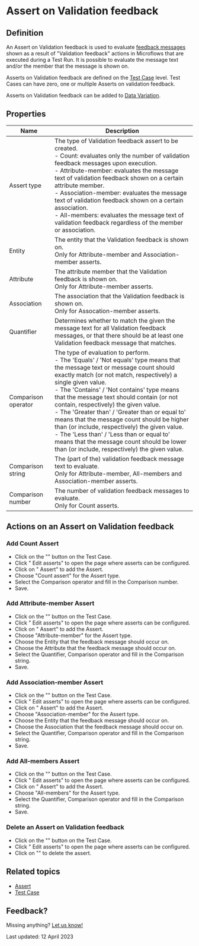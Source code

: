 # Assert on Validation feedback

## Definition

An Assert on Validation feedback is used to evaluate [feedback messages](../feedback-message) shown as a result of "Validation feedback" actions in Microflows that are executed during a Test Run.
It is possible to evaluate the message text and/or the member that the message is shown on.  

Asserts on Validation feedback are defined on the [Test Case](../test-case) level. Test Cases can have zero, one or multiple Asserts on validation feedback.

Asserts on Validation feedback can be added to [Data Variation](../datavariation).


## Properties
| Name                | Description                                                                                                                                                                                                                                                                                                                                                                                                                                                                                                                                                                                                                                                          |
| ------------------- | -------------------------------------------------------------------------------------------------------------------------------------------------------------------------------------------------------------------------------------------------------------------------------------------------------------------------------------------------------------------------------------------------------------------------------------------------------------------------------------------------------------------------------------------------------------------------------------------------------------------------------------------------------------------- |
| Assert type         | The type of Validation feedback assert to be created. <br />  - Count: evaluates only the number of validation feedback messages upon execution. <br />  - Attribute-member: evaluates the message text of validation feedback shown on a certain attribute member. <br />  - Association-member: evaluates the message text of validation feedback shown on a certain association. <br />  - All-members: evaluates the message text of validation feedback regardless of the member or association.                                                                                                                                                                |
| Entity              | The entity that the Validation feedback is shown on. <br />  Only for Attribute-member and Association-member asserts.                                                                                                                                                                                                                                                                                                                                                                                                                                                                                                                                               |
| Attribute           | The attribute member that the Validation feedback is shown on. <br />  Only for Attribute-member asserts.                                                                                                                                                                                                                                                                                                                                                                                                                                                                                                                                                            |
| Association         | The association that the Validation feedback is shown on. <br />  Only for Assocation-member asserts.                                                                                                                                                                                                                                                                                                                                                                                                                                                                                                                                                                |
| Quantifier          | Determines whether to match the given the message text for all Validation feedback messages, or that there should be at least one Validation feedback message that matches.                                                                                                                                                                                                                                                                                                                                                                                                                                                                                          |
| Comparison operator | The type of evaluation to perform. <br />  - The 'Equals' / 'Not equals' type means that the message text or message count should exactly match (or not match, respectively) a single given value. <br />   - The 'Contains' / 'Not contains' type means that the message text should contain (or not contain, respectively) the given value.  <br />   - The 'Greater than' / 'Greater than or equal to' means that the message count should be higher than (or include, respectively) the given value.  <br />   - The 'Less than' / 'Less than or equal to' means that the message count should be lower than (or include, respectively) the given value.  <br /> |
| Comparison string   | The (part of the) validation feedback message text to evaluate. <br />  Only for Attribute-member, All-members and Association-member asserts.                                                                                                                                                                                                                                                                                                                                                                                                                                                                                                                       |
| Comparison number   | The number of validation feedback messages to evaluate. <br /> Only for Count asserts.                                                                                                                                                                                                                                                                                                                                                                                                                                                                                                                                                                               |


## Actions on an Assert on Validation feedback 

### Add Count Assert 
- Click on the "<i class="fas fa-ellipsis"></i>" button on the Test Case. 
- Click "<i class="fal fa-ballot-check"></i> Edit asserts" to open the page where asserts can be configured. 
- Click on "<i class="fal fa-plus-circle"></i> Assert" to add the Assert.
- Choose "Count assert" for the Assert type.
- Select the Comparison operator and fill in the Comparison number.
- Save.
 
### Add Attribute-member Assert 
- Click on the "<i class="fas fa-ellipsis"></i>" button on the Test Case. 
- Click "<i class="fal fa-ballot-check"></i> Edit asserts" to open the page where asserts can be configured. 
- Click on "<i class="fal fa-plus-circle"></i> Assert" to add the Assert.
- Choose "Attribute-member" for the Assert type.
- Choose the Entity that the feedback message should occur on.
- Choose the Attribute that the feedback message should occur on.
- Select the Quantifier, Comparison operator and fill in the Comparison string.
- Save.

### Add Association-member Assert 
- Click on the "<i class="fas fa-ellipsis"></i>" button on the Test Case. 
- Click "<i class="fal fa-ballot-check"></i> Edit asserts" to open the page where asserts can be configured. 
- Click on "<i class="fal fa-plus-circle"></i> Assert" to add the Assert.
- Choose "Association-member" for the Assert type.
- Choose the Entity that the feedback message should occur on.
- Choose the Association that the feedback message should occur on.
- Select the Quantifier, Comparison operator and fill in the Comparison string.
- Save.

### Add All-members Assert 
- Click on the "<i class="fas fa-ellipsis"></i>" button on the Test Case. 
- Click "<i class="fal fa-ballot-check"></i> Edit asserts" to open the page where asserts can be configured. 
- Click on "<i class="fal fa-plus-circle"></i> Assert" to add the Assert.
- Choose "All-members" for the Assert type.
- Select the Quantifier, Comparison operator and fill in the Comparison string.
- Save.

### Delete an Assert on Validation feedback 

- Click on the "<i class="fas fa-ellipsis"></i>" button on the Test Case. 
- Click "<i class="fal fa-ballot-check"></i> Edit asserts" to open the page where asserts can be configured. 
- Click on "<i class="fas fa-trash-alt"></i>" to delete the assert.

## Related topics
- [Assert](../Assert/)
- [Test Case](../test-case)

## Feedback?
Missing anything? [Let us know!](mailto:support@menditect.com)

Last updated: 12 April 2023